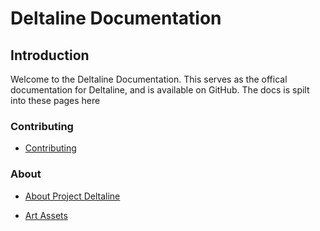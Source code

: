 # Deltaline Documentation

## Introduction

Welcome to the Deltaline Documentation. This serves as the offical documentation for Deltaline, and is available on GitHub. The docs is spilt into these pages here

### Contributing

- [Contributing](https://no767.github.io/Project-Deltaline-Docs/Contributing/)

### About 

- [About Project Deltaline](https://no767.github.io/Project-Deltaline-Docs/About%20Project%20Deltaline/)

- [Art Assets](https://no767.github.io/Project-Deltaline-Docs/Art%20Assets/)
